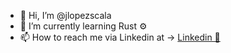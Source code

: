 - 👋 Hi, I’m @jlopezscala
- 🌱 I’m currently learning Rust ⚙️
- 📫 How to reach me via Linkedin at -> [Linkedin 👥](https://www.linkedin.com/in/jlopezscala/)


